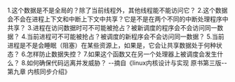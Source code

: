 1.这个数据是不是全局的？除了当前线程外，其他线程能不能访问它？
2.这个数据会不会在进程上下文和中断上下文中共享？它是不是在两个不同的中断处理程序中共享？
3.进程在访问数据时可不可能被抢占？被新调度的程序会不会访问同一数据？
4.当前进程可不可能被抢占？被调度的新程序会不会访问同一数据？
5.当前进程是不是会睡眠（阻塞）在某些资源上，如果是，它会让共享数据处于何种状态？
6.怎样防止数据失控？
7.如果这个函数又在另一个处理器上被调度会发生什么？
8.如何确保代码远离并发威胁？
--摘自《linux内核设计与实现 原书第三版--第九章 内核同步介绍》